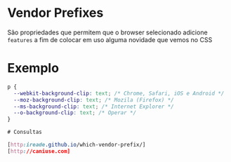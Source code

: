# Vendor Prefixes

São propriedades que permitem que o browser selecionado adicione `features` a fim de colocar em uso alguma novidade que vemos no CSS 

# Exemplo

```css
p {
  --webkit-background-clip: text; /* Chrome, Safari, iOS e Android */
  --moz-background-clip: text; /* Mozila (Firefox) */
  --ms-background-clip: text; /* Internet Explorer */
  --o-background-clip: text; /* Operar */
}

# Consultas

[http:ireade.github.io/which-vendor-prefix/]
[http://caniuse.com]